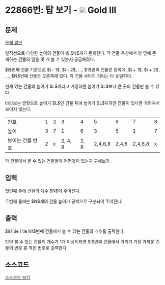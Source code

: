 # 22866번: 탑 보기 - <img src="https://static.solved.ac/tier_small/13.svg" style="height:20px" /> Gold III

<!-- performance -->

<!-- 문제 제출 후 깃허브에 푸시를 했을 때 제출한 코드의 성능이 입력될 공간입니다.-->

<!-- end -->

## 문제

[문제 링크](https://boj.kr/22866)

<p>일직선으로 다양한 높이의 건물이 총 $N$개가 존재한다. 각 건물 옥상에서 양 옆에 존재하는 건물의 옆을&nbsp;몇 개 볼 수 있는지 궁금해졌다.</p>

<p>$i$번째 건물 기준으로 $i - 1$, $i - 2$, ..., $1$번째 건물은 왼쪽에, $i + 1$, $i + 2$, ..., $N$번째 건물은 오른쪽에 있다. 각 건물 사이의 거리는 다 동일하다.</p>

<p>현재 있는 건물의 높이가 $L$이라고 가정하면 높이가 $L$보다 큰 곳의 건물만 볼 수 있다.</p>

<p>바라보는 방향으로 높이가 $L$인 건물 뒤에 높이가&nbsp;$L$이하인 건물이 있다면 가려져서 보이지 않는다.</p>

<table class="table table-bordered table-center-50 td-center">
<tbody>
<tr>
<td>번호</td>
<td>1</td>
<td>2</td>
<td>3</td>
<td>4</td>
<td>5</td>
<td>6</td>
<td>7</td>
<td>8</td>
</tr>
<tr>
<td>높이</td>
<td>3</td>
<td>7</td>
<td>1</td>
<td>6</td>
<td>3</td>
<td>5</td>
<td>1</td>
<td>7</td>
</tr>
<tr>
<td>보이는 건물 번호</td>
<td>2</td>
<td>x</td>
<td>2, 4, 8</td>
<td>2, 8</td>
<td>2,4,6,8</td>
<td>2,4,8</td>
<td>2,4,6,8</td>
<td>x</td>
</tr>
</tbody>
</table>

<p>각 건물에서 볼 수 있는 건물들이 어떤것이 있는지 구해보자.</p>

## 입력

<p>첫번째 줄에 건물의 개수 $N$이 주어진다.</p>

<p>두번째 줄에는 $N$개의 건물 높이가 공백으로 구분되어 주어진다.</p>

## 출력

<p>$i(1 \le&nbsp;i \le&nbsp;N)$번째 건물에서 볼 수 있는 건물의 개수를 출력한다.</p>

<p>만약 볼 수 있는 건물의 개수가 1개 이상이라면 $i$번째 건물에서 거리가 가장 가까운 건물의 번호 중 작은 번호로&nbsp;출력한다.</p>

## 소스코드

[소스코드 보기](Main.java)